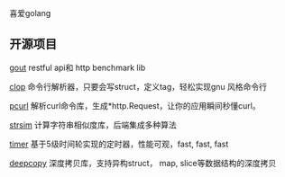 喜爱golang

## 开源项目
[gout](https://github.com/guonaihong/gout) restful api和  http benchmark lib


[clop](https://github.com/guonaihong/clop) 命令行解析器，只要会写struct，定义tag，轻松实现gnu 风格命令行

[pcurl](https://github.com/antlabs/pcurl) 解析curl命令库，生成*http.Request，让你的应用瞬间秒懂curl。

[strsim](https://github.com/antlabs/strsim) 计算字符串相似度库，后端集成多种算法

[timer](https://github.com/antlabs/timer) 基于5级时间轮实现的定时器，性能可观，fast, fast, fast

[deepcopy](https://github.com/antlabs/deepcopy) 深度拷贝库，支持异构struct， map, slice等数据结构的深度拷贝

